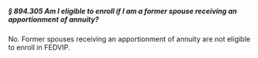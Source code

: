 ##### § 894.305 Am I eligible to enroll if I am a former spouse receiving an apportionment of annuity? #####

No. Former spouses receiving an apportionment of annuity are not eligible to enroll in FEDVIP.